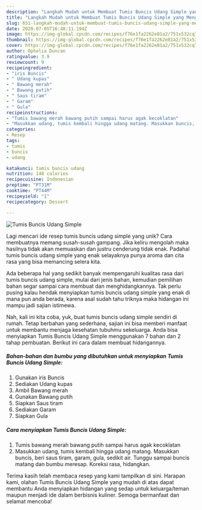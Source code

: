 ```yaml
---
description: "Langkah Mudah untuk Membuat Tumis Buncis Udang Simple yang Menggugah Selera"
title: "Langkah Mudah untuk Membuat Tumis Buncis Udang Simple yang Menggugah Selera"
slug: 651-langkah-mudah-untuk-membuat-tumis-buncis-udang-simple-yang-menggugah-selera
date: 2020-07-05T16:48:11.194Z
image: https://img-global.cpcdn.com/recipes/f76e1fa2262e81a2/751x532cq70/tumis-buncis-udang-simple-foto-resep-utama.jpg
thumbnail: https://img-global.cpcdn.com/recipes/f76e1fa2262e81a2/751x532cq70/tumis-buncis-udang-simple-foto-resep-utama.jpg
cover: https://img-global.cpcdn.com/recipes/f76e1fa2262e81a2/751x532cq70/tumis-buncis-udang-simple-foto-resep-utama.jpg
author: Ophelia Duncan
ratingvalue: 3.9
reviewcount: 9
recipeingredient:
- "iris Buncis"
- " Udang kupas"
- " Bawang merah"
- " Bawang putih"
- " Saus tiram"
- " Garam"
- " Gula"
recipeinstructions:
- "Tumis bawang merah bawang putih sampai harus agak kecoklatan"
- "Masukkan udang, tumis kembali hingga udang matang. Masukkan buncis, beri saus tiram, garam, gula, sedikit air. Tunggu sampai buncis matang dan bumbu meresap. Koreksi rasa, hidangkan."
categories:
- Resep
tags:
- tumis
- buncis
- udang

katakunci: tumis buncis udang 
nutrition: 148 calories
recipecuisine: Indonesian
preptime: "PT31M"
cooktime: "PT44M"
recipeyield: "1"
recipecategory: Dessert

---
```



![Tumis Buncis Udang Simple](https://img-global.cpcdn.com/recipes/f76e1fa2262e81a2/751x532cq70/tumis-buncis-udang-simple-foto-resep-utama.jpg)

Lagi mencari ide resep tumis buncis udang simple yang unik? Cara membuatnya memang susah-susah gampang. Jika keliru mengolah maka hasilnya tidak akan memuaskan dan justru cenderung tidak enak. Padahal tumis buncis udang simple yang enak selayaknya punya aroma dan cita rasa yang bisa memancing selera kita.



Ada beberapa hal yang sedikit banyak mempengaruhi kualitas rasa dari tumis buncis udang simple, mulai dari jenis bahan, kemudian pemilihan bahan segar sampai cara membuat dan menghidangkannya. Tak perlu pusing kalau hendak menyiapkan tumis buncis udang simple yang enak di mana pun anda berada, karena asal sudah tahu triknya maka hidangan ini mampu jadi sajian istimewa.


Nah, kali ini kita coba, yuk, buat tumis buncis udang simple sendiri di rumah. Tetap berbahan yang sederhana, sajian ini bisa memberi manfaat untuk membantu menjaga kesehatan tubuhmu sekeluarga. Anda bisa menyiapkan Tumis Buncis Udang Simple menggunakan 7 bahan dan 2 tahap pembuatan. Berikut ini cara dalam membuat hidangannya.

<!--inarticleads1-->

##### Bahan-bahan dan bumbu yang dibutuhkan untuk menyiapkan Tumis Buncis Udang Simple:

1. Gunakan iris Buncis
1. Sediakan  Udang kupas
1. Ambil  Bawang merah
1. Gunakan  Bawang putih
1. Siapkan  Saus tiram
1. Sediakan  Garam
1. Siapkan  Gula




<!--inarticleads2-->

##### Cara menyiapkan Tumis Buncis Udang Simple:

1. Tumis bawang merah bawang putih sampai harus agak kecoklatan
1. Masukkan udang, tumis kembali hingga udang matang. Masukkan buncis, beri saus tiram, garam, gula, sedikit air. Tunggu sampai buncis matang dan bumbu meresap. Koreksi rasa, hidangkan.




Terima kasih telah membaca resep yang kami tampilkan di sini. Harapan kami, olahan Tumis Buncis Udang Simple yang mudah di atas dapat membantu Anda menyiapkan hidangan yang sedap untuk keluarga/teman maupun menjadi ide dalam berbisnis kuliner. Semoga bermanfaat dan selamat mencoba!
